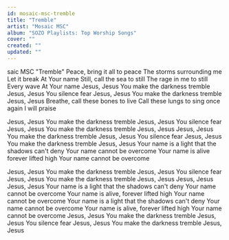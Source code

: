 ```yaml
---
id: mosaic-msc-tremble
title: "Tremble"
artist: "Mosaic MSC"
album: "SOZO Playlists: Top Worship Songs"
cover: ""
created: ""
updated: ""
---
```


saic MSC
"Tremble"
Peace, bring it all to peace
The storms surrounding me
Let it break
At Your name
Still, call the sea to still
The rage in me to still
Every wave
At Your name
Jesus, Jesus
You make the darkness tremble
Jesus, Jesus
You silence fear
Jesus, Jesus
You make the darkness tremble
Jesus, Jesus
Breathe, call these bones to live
Call these lungs to sing once again
I will praise

Jesus, Jesus
You make the darkness tremble
Jesus, Jesus
You silence fear
Jesus, Jesus
You make the darkness tremble
Jesus, Jesus
Jesus, Jesus
You make the darkness tremble
Jesus, Jesus
You silence fear
Jesus, Jesus
You make the darkness tremble
Jesus, Jesus
Your name is a light that the shadows can't deny
Your name cannot be overcome
Your name is alive forever lifted high
Your name cannot be overcome

Jesus, Jesus
You make the darkness tremble
Jesus, Jesus
You silence fear
Jesus, Jesus
You make the darkness tremble
Jesus, Jesus
Jesus, Jesus
Jesus, Jesus
Your name is a light that the shadows can't deny
Your name cannot be overcome
Your name is alive, forever lifted high
Your name cannot be overcome
Your name is a light that the shadows can't deny
Your name cannot be overcome
Your name is alive, forever lifted high
Your name cannot be overcome
Jesus, Jesus
You make the darkness tremble
Jesus, Jesus
You silence fear
Jesus, Jesus
You make the darkness tremble
Jesus, Jesus